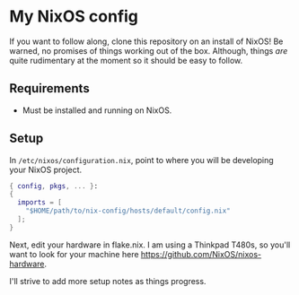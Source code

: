 # My NixOS config

If you want to follow along, clone this repository on an install of NixOS! Be warned, no promises of things working out of the box. 
Although, things _are_ quite rudimentary at the moment so it should be easy to follow.

## Requirements

- Must be installed and running on NixOS.

## Setup

In `/etc/nixos/configuration.nix`, point to where you will be developing your NixOS project.

```nix
{ config, pkgs, ... }:
{
  imports = [
    "$HOME/path/to/nix-config/hosts/default/config.nix"
  ];
}
```

Next, edit your hardware in flake.nix. I am using a Thinkpad T480s, so you'll want to look for your machine here https://github.com/NixOS/nixos-hardware.

I'll strive to add more setup notes as things progress.
